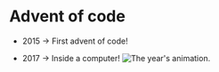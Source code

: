# Advent of code 

- 2015 -> First advent of code!

- 2017 -> Inside a computer!
![The year's animation.](https://github.com/abigailadegbiji/adventofcode/blob/main/2017/imgs/pcb-animation.png)
